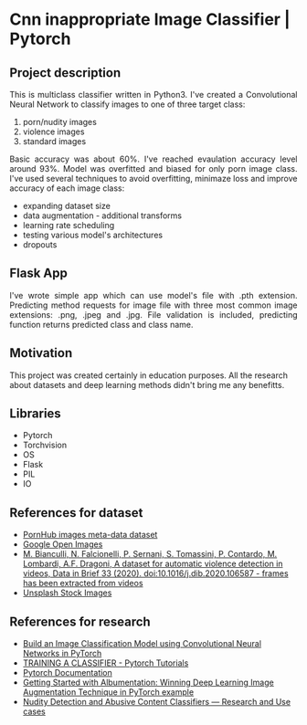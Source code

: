 # Cnn inappropriate Image Classifier | Pytorch


## Project description
<p align="justify">This is multiclass classifier written in Python3. I've created a Convolutional Neural Network to classify images to one of three target class:
<p>
<ol>
<li> porn/nudity images
<li> violence images
<li> standard images
</ol>
<p align="justify"> Basic accuracy was about 60%. I've reached evaulation accuracy level around 93%. Model was overfitted and biased for only porn image class. 
I've used several techniques to avoid overfitting, minimaze loss and improve accuracy of each image class: <p>

* expanding dataset size
* data augmentation - additional transforms
* learning rate scheduling
* testing various model's architectures
* dropouts

## Flask App
<p align="justify">
I've wrote simple app which can use model's file with .pth extension. Predicting method requests for image file with three most common image extensions: .png, .jpeg and .jpg.
File validation is included, predicting function returns predicted class and class name.

## Motivation
This project was created certainly in education purposes. All the research about datasets and deep learning methods didn't bring me any benefitts.

## Libraries

* Pytorch
* Torchvision
* OS
* Flask
* PIL
* IO

## References for dataset
 
* [PornHub images meta-data dataset](https://github.com/cdipaolo/hub-db)
* [Google Open Images](https://opensource.google/projects/open-images-dataset)
* [M. Bianculli, N. Falcionelli, P. Sernani, S. Tomassini, P. Contardo, M. Lombardi, A.F. Dragoni, A dataset for automatic violence detection in videos, Data in Brief 33 (2020). doi:10.1016/j.dib.2020.106587 - frames has been extracted from videos](https://github.com/airtlab/A-Dataset-for-Automatic-Violence-Detection-in-Videos)
* [Unsplash Stock Images](https://unsplash.com/s/photos/violence)

## References for research

* [Build an Image Classification Model using Convolutional Neural Networks in PyTorch](https://www.analyticsvidhya.com/blog/2019/10/building-image-classification-models-cnn-pytorch/)
* [TRAINING A CLASSIFIER - Pytorch Tutorials](https://pytorch.org/tutorials/beginner/blitz/cifar10_tutorial.html)
* [Pytorch Documentation](https://pytorch.org/docs/stable/index.html)
* [Getting Started with Albumentation: Winning Deep Learning Image Augmentation Technique in PyTorch example](https://towardsdatascience.com/getting-started-with-albumentation-winning-deep-learning-image-augmentation-technique-in-pytorch-47aaba0ee3f8)
* [Nudity Detection and Abusive Content Classifiers — Research and Use cases](https://towardsdatascience.com/nudity-detection-and-abusive-content-classifiers-research-and-use-cases-d8886bf624e8)

##
